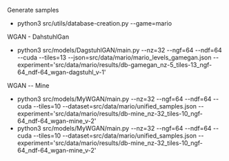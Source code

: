 Generate samples
* python3 src/utils/database-creation.py --game=mario

WGAN - DahstuhlGan
* python3 src/models/DagstuhlGAN/main.py --nz=32 --ngf=64 --ndf=64 --cuda --tiles=13 --json=src/data/mario/mario_levels_gamegan.json --experiment='src/data/mario/results/db-gamegan_nz-5_tiles-13_ngf-64_ndf-64_wgan-dagstuhl_v-1'

WGAN -- Mine
* python3 src/models/MyWGAN/main.py --nz=32 --ngf=64 --ndf=64 --cuda --tiles=10 --dataset=src/data/mario/unified_samples.json --experiment='src/data/mario/results/db-mine_nz-32_tiles-10_ngf-64_ndf-64_wgan-mine_v-2'
* python3 src/models/MyWGAN/main.py --nz=32 --ngf=64 --ndf=64 --cuda --tiles=10 --dataset=src/data/mario/unified_samples.json --experiment='src/data/mario/results/db-mine_nz-32_tiles-10_ngf-64_ndf-64_wgan-mine_v-2'